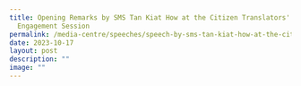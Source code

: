 ```yaml
---
title: Opening Remarks by SMS Tan Kiat How at the Citizen Translators'
  Engagement Session
permalink: /media-centre/speeches/speech-by-sms-tan-kiat-how-at-the-citizen-translators-engagement-session/
date: 2023-10-17
layout: post
description: ""
image: ""
---
```


